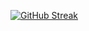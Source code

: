 
[![GitHub Streak](https://streak-stats.demolab.com?user=ikrzywda&theme=tokyonight_duo)](https://git.io/streak-stats)
